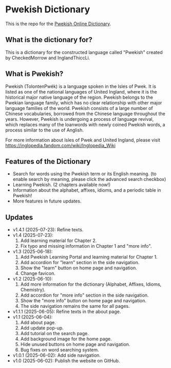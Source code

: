 # Pwekish Dictionary
This is the repo for the [Pwekish Online Dictionary](https://inglandthiccli.github.io/Pwekish_Dictionary/).

## What is the dictionary for?
This is a dictionary for the constructed language called "Pwekish" created by CheckedMorrow and InglandThiccLi.

## What is Pwekish?
Pwekish (TolontenPwék) is a language spoken in the Isles of Pwek. It is listed as one of the national languages of United Ingland, where it is the historical major native language of the region. Pwekish belongs to the Pwekian language family, which has no clear relationship with other major language families of the world. Pwekish consists of a large number of Chinese vocabularies, borrowed from the Chinese language throughout the years. However, Pwekish is undergoing a process of language revival, which replaces many of the loanwords with newly coined Pwekish words, a process similar to the use of Anglish.

For more information about Isles of Pwek and United Ingland, please visit
https://inglopedia.fandom.com/wiki/Inglopedia_Wiki

## Features of the Dictionary
- Search for words using the Pwekish term or its English meaning. (to enable search by meaning, please click the advanced search checkbox)
- Learning Pwekish. (2 chapters available now!)
- Information about the alphabet, affixes, idioms, and a periodic table in Pwekish!
- More features in future updates.

## Updates
- v1.4.1 (2025-07-23): Refine texts.
- v1.4 (2025-07-23):
	1. Add learning material for Chapter 2.
	2. Fix typo and missing information in Chapter 1 and "more info".
- v1.3 (2025-06-18):
	1. Add Pwekish Learning Portal and learning material for Chapter 1.
	2. Add accordion for "learn" section in the side navigation.
	3. Show the "learn" button on home page and navigation.
	4. Change favicon.
- v1.2 (2025-06-10):
	1. Add more information for the dictionary (Alphabet, Affixes, Idioms, Chemistry).
	2. Add accordion for "more info" section in the side navigation.
	3. Show the "more info" button on home page and navigation.
	4. The side navigation remains the same for all pages.
- v1.1.1 (2025-06-05): Refine texts in the about page.
- v1.1 (2025-06-04): 
	1. Add about page.
	2. Add update pop-up.
	3. Add tutorial on the search page.
	4. Add background image for the home page.
	5. Hide unused buttons on home page and navigation.
	6. Bug fixes on word searching system.
- v1.0.1 (2025-06-02): Add side navigation.
- v1.0 (2025-06-02): Publish the website on GitHub.
